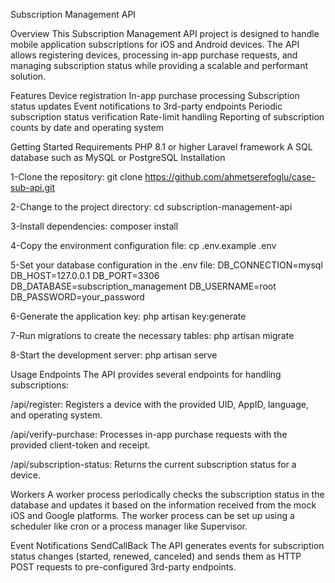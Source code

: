 Subscription Management API

Overview
This Subscription Management API project is designed to handle mobile application subscriptions for iOS and Android devices. The API allows registering devices, processing in-app purchase requests, and managing subscription status while providing a scalable and performant solution.

Features
Device registration
In-app purchase processing
Subscription status updates
Event notifications to 3rd-party endpoints
Periodic subscription status verification
Rate-limit handling
Reporting of subscription counts by date and operating system

Getting Started
Requirements
PHP 8.1 or higher
Laravel framework
A SQL database such as MySQL or PostgreSQL
Installation

1-Clone the repository:
git clone https://github.com/ahmetserefoglu/case-sub-api.git

2-Change to the project directory:
cd subscription-management-api

3-Install dependencies:
composer install

4-Copy the environment configuration file:
cp .env.example .env

5-Set your database configuration in the .env file:
DB_CONNECTION=mysql
DB_HOST=127.0.0.1
DB_PORT=3306
DB_DATABASE=subscription_management
DB_USERNAME=root
DB_PASSWORD=your_password

6-Generate the application key:
php artisan key:generate

7-Run migrations to create the necessary tables:
php artisan migrate

8-Start the development server:
php artisan serve


Usage
Endpoints
The API provides several endpoints for handling subscriptions:

/api/register: Registers a device with the provided UID, AppID, language, and operating system.

/api/verify-purchase: Processes in-app purchase requests with the provided client-token and receipt.

/api/subscription-status: Returns the current subscription status for a device.

Workers
A worker process periodically checks the subscription status in the database and updates it based on the information received from the mock iOS and Google platforms. The worker process can be set up using a scheduler like cron or a process manager like Supervisor.

Event Notifications SendCallBack
The API generates events for subscription status changes (started, renewed, canceled) and sends them as HTTP POST requests to pre-configured 3rd-party endpoints.

